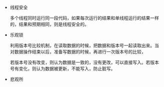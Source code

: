* 线程安全

    多个线程同时运行同一段代码，如果每次运行的结果和单线程运行的结果一样的，结果和预期相同，则是线程安全的。
    
* 乐观锁

    利用版本号比较机制，在读取数据的时候，把数据和版本号一起读取出来。当对数据操作结束以后，准备写数据的时候，再进行一次版本号的比较，

    若版本号没有改变，则认为数据是一致的，没有更改，可以直接写入。若版本号有变化，则认为数据被更新，不能写入，防止脏写。

* 悲观所
